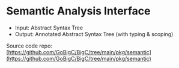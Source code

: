 # Semantic Analysis Interface 
- Input: Abstract Syntax Tree 
- Output: Annotated Abstract Syntax Tree (with typing & scoping) 

Source code repo: [https://github.com/GoBigC/BigC/tree/main/pkg/semantic](https://github.com/GoBigC/BigC/tree/main/pkg/semantic) 